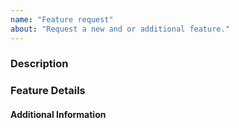 ```yaml
---
name: "Feature request"
about: "Request a new and or additional feature."
---
```


<!-- DO NOT THROW THIS AWAY -->
<!-- Fill out the FULL versions with patch versions -->

### Description

<!-- Description of the requested configuration -->

### Feature Details

<!-- Please describe the now requesting feature to the best of your abilities. -->


#### Additional Information

<!-- Please describe the now requesting feature to the best of your abilities. -->
